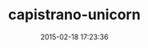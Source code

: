 ---
layout: post
title:  "capistrano-unicorn"
repo:   "sosedoff/capistrano-unicorn"
date:   2015-02-18 17:23:36
gemurl: https://github.com/sosedoff/capistrano-unicorn
---